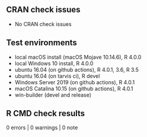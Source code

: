 ## CRAN check issues

* No CRAN check issues

## Test environments
* local macOS install (macOS Mojave 10.14.6), R 4.0.0
* local Windows 10 install, R 4.0.0
* ubuntu 16.04 (on github actions), R 4.0.1, 3.6, R 3.5
* ubuntu 16.04 (on tarvis ci), R devel
* Windows Server 2019 (on github actions), R 4.0.1
* macOS Catalina 10.15 (on github actions), R 4.0.1
* win-builder (devel and release)

## R CMD check results

0 errors | 0 warnings | 0 note


